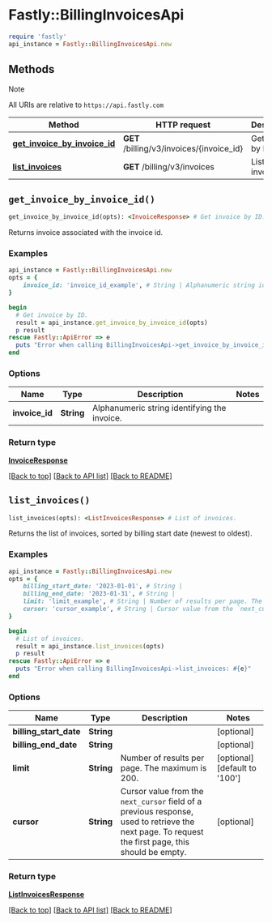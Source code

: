 # Fastly::BillingInvoicesApi


```ruby
require 'fastly'
api_instance = Fastly::BillingInvoicesApi.new
```

## Methods

> [!NOTE]
> All URIs are relative to `https://api.fastly.com`

Method | HTTP request | Description
------ | ------------ | -----------
[**get_invoice_by_invoice_id**](BillingInvoicesApi.md#get_invoice_by_invoice_id) | **GET** /billing/v3/invoices/{invoice_id} | Get invoice by ID.
[**list_invoices**](BillingInvoicesApi.md#list_invoices) | **GET** /billing/v3/invoices | List of invoices.


## `get_invoice_by_invoice_id()`

```ruby
get_invoice_by_invoice_id(opts): <InvoiceResponse> # Get invoice by ID.
```

Returns invoice associated with the invoice id.

### Examples

```ruby
api_instance = Fastly::BillingInvoicesApi.new
opts = {
    invoice_id: 'invoice_id_example', # String | Alphanumeric string identifying the invoice.
}

begin
  # Get invoice by ID.
  result = api_instance.get_invoice_by_invoice_id(opts)
  p result
rescue Fastly::ApiError => e
  puts "Error when calling BillingInvoicesApi->get_invoice_by_invoice_id: #{e}"
end
```

### Options

| Name | Type | Description | Notes |
| ---- | ---- | ----------- | ----- |
| **invoice_id** | **String** | Alphanumeric string identifying the invoice. |  |

### Return type

[**InvoiceResponse**](InvoiceResponse.md)

[[Back to top]](#) [[Back to API list]](../../README.md#endpoints)
[[Back to README]](../../README.md)
## `list_invoices()`

```ruby
list_invoices(opts): <ListInvoicesResponse> # List of invoices.
```

Returns the list of invoices, sorted by billing start date (newest to oldest).

### Examples

```ruby
api_instance = Fastly::BillingInvoicesApi.new
opts = {
    billing_start_date: '2023-01-01', # String | 
    billing_end_date: '2023-01-31', # String | 
    limit: 'limit_example', # String | Number of results per page. The maximum is 200.
    cursor: 'cursor_example', # String | Cursor value from the `next_cursor` field of a previous response, used to retrieve the next page. To request the first page, this should be empty.
}

begin
  # List of invoices.
  result = api_instance.list_invoices(opts)
  p result
rescue Fastly::ApiError => e
  puts "Error when calling BillingInvoicesApi->list_invoices: #{e}"
end
```

### Options

| Name | Type | Description | Notes |
| ---- | ---- | ----------- | ----- |
| **billing_start_date** | **String** |  | [optional] |
| **billing_end_date** | **String** |  | [optional] |
| **limit** | **String** | Number of results per page. The maximum is 200. | [optional][default to &#39;100&#39;] |
| **cursor** | **String** | Cursor value from the `next_cursor` field of a previous response, used to retrieve the next page. To request the first page, this should be empty. | [optional] |

### Return type

[**ListInvoicesResponse**](ListInvoicesResponse.md)

[[Back to top]](#) [[Back to API list]](../../README.md#endpoints)
[[Back to README]](../../README.md)
